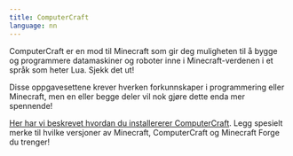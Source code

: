 ```yaml
---
title: ComputerCraft
language: nn
---
```


ComputerCraft er en mod til Minecraft som gir deg muligheten til å bygge og
programmere datamaskiner og roboter inne i Minecraft-verdenen i et språk som
heter Lua. Sjekk det ut!

Disse oppgavesettene krever hverken forkunnskaper i programmering eller
Minecraft, men en eller begge deler vil nok gjøre dette enda mer spennende!

[Her har vi beskrevet hvordan du installererer
ComputerCraft](installasjon/installasjon.html). Legg spesielt merke til hvilke
versjoner av Minecraft, ComputerCraft og Minecraft Forge du trenger!
